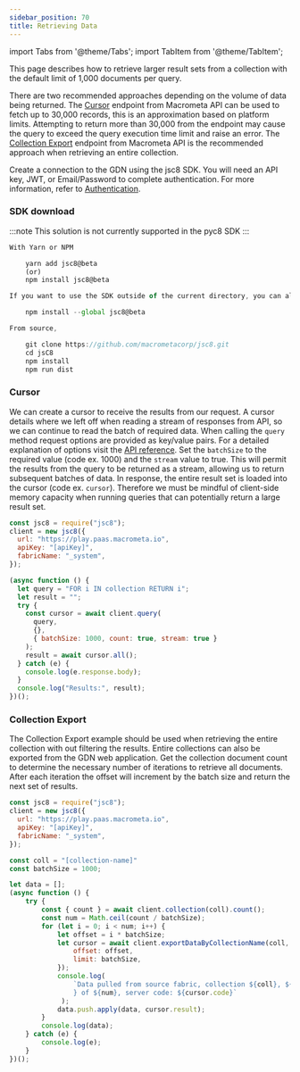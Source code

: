 ```yaml
---
sidebar_position: 70
title: Retrieving Data
---
```


import Tabs from '@theme/Tabs';
import TabItem from '@theme/TabItem';

This page describes how to retrieve larger result sets from a collection with the default limit of 1,000 documents per query.

There are two recommended approaches depending on the volume of data being returned. The [Cursor](https://www.macrometa.com/docs/api#/operations/createQueryCursor) endpoint from Macrometa API can be used to fetch up to 30,000 records, this is an approximation based on platform limits. Attempting to return more than 30,000 from the endpoint may cause the query to exceed the query execution time limit and raise an error. The [Collection Export](https://www.macrometa.com/docs/api#/operations/ExportCollectionData) endpoint from Macrometa API is the recommended approach when retrieving an entire collection.

Create a connection to the GDN using the jsc8 SDK. You will need an API key, JWT, or Email/Password to complete authentication. For more information, refer to [Authentication](../account-management/auth/index.md).

### SDK download

:::note
This solution is not currently supported in the pyc8 SDK
:::

<Tabs groupId="operating-systems">
<TabItem value="js" label="Javascript">

```js
With Yarn or NPM

    yarn add jsc8@beta
    (or)
    npm install jsc8@beta

If you want to use the SDK outside of the current directory, you can also install it globally using the `--global` flag:

    npm install --global jsc8@beta

From source,

    git clone https://github.com/macrometacorp/jsc8.git
    cd jsC8
    npm install
    npm run dist
```
</TabItem>
</Tabs>


### Cursor

We can create a cursor to receive the results from our request. A cursor details where we left off when reading a stream of responses from API, so we can continue to read the batch of required data. When calling the `query` method request options are provided as key/value pairs. For a detailed explanation of options visit the [API reference](https://www.macrometa.com/docs/api#/operations/createQueryCursor). Set the `batchSize` to the required value (code ex. 1000) and the `stream` value to true. This will permit the results from the query to be returned as a stream, allowing us to return subsequent batches of data. In response, the entire result set is loaded into the cursor (code ex. `cursor`). Therefore we must be mindful of client-side memory capacity when running queries that can potentially return a large result set.

<Tabs groupId="operating-systems">
<TabItem value="js" label="Javascript">

```js
const jsc8 = require("jsc8");
client = new jsc8({
  url: "https://play.paas.macrometa.io",
  apiKey: "[apiKey]",
  fabricName: "_system",
});

(async function () {
  let query = "FOR i IN collection RETURN i";
  let result = "";
  try {
    const cursor = await client.query(
      query,
      {},
      { batchSize: 1000, count: true, stream: true }
    );
    result = await cursor.all();
  } catch (e) {
    console.log(e.response.body);
  }
  console.log("Results:", result);
})();
```

</TabItem>
</Tabs>

### Collection Export

The Collection Export example should be used when retrieving the entire collection with out filtering the results. Entire collections can also be exported from the GDN web application. Get the collection document count to determine the necessary number of iterations to retrieve all documents. After each iteration the offset will increment by the batch size and return the next set of results.

<Tabs groupId="operating-systems">
<TabItem value="js" label="Javascript">

```js
const jsc8 = require("jsc8");
client = new jsc8({
  url: "https://play.paas.macrometa.io",
  apiKey: "[apiKey]",
  fabricName: "_system",
});

const coll = "[collection-name]"
const batchSize = 1000;

let data = [];
(async function () {
    try {
        const { count } = await client.collection(coll).count();
        const num = Math.ceil(count / batchSize);
        for (let i = 0; i < num; i++) {
            let offset = i * batchSize;
            let cursor = await client.exportDataByCollectionName(coll, {
                offset: offset,
                limit: batchSize,
            });
            console.log(
                `Data pulled from source fabric, collection ${coll}, ${i + 1
                } of ${num}, server code: ${cursor.code}`
             );
            data.push.apply(data, cursor.result);
        }
        console.log(data);
    } catch (e) {
        console.log(e);
    }
})();
```

</TabItem>
</Tabs>
